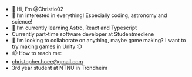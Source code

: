 - 👋 Hi, I’m @Christio02
- 👀 I’m interested in everything! Especially coding, astronomy and science!
- 🌱 I’m currently learning Astro, React and Typescript
- Currently part-time software developer at Studentmediene
- 💞️ I’m looking to collaborate on anything, maybe game making? I want to try making games in Unity :D
- 📫 How to reach me:
-   christopher.hoee@gmail.com
-   3rd year student at NTNU in Trondheim

<!---
Christio02/Christio02 is a ✨ special ✨ repository because its `README.md` (this file) appears on your GitHub profile.
You can click the Preview link to take a look at your changes.
--->
